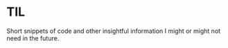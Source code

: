 # TIL

Short snippets of code and other insightful information I might or might not need in the future.